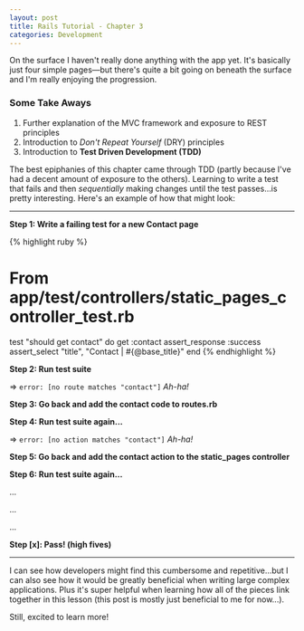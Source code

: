 ```yaml
---
layout: post
title: Rails Tutorial - Chapter 3
categories: Development
---
```

On the surface I haven't really done anything with the app yet. It's basically just four simple pages&mdash;but there's quite a bit going on beneath the surface and I'm really enjoying the progression. 

### Some Take Aways

1. Further explanation of the MVC framework and exposure to REST principles
2. Introduction to _Don't Repeat Yourself_ (DRY) principles
3. Introduction to **Test Driven Development (TDD)**

The best epiphanies of this chapter came through TDD (partly because I've had a decent amount of exposure to the others). Learning to write a test that fails and then _sequentially_ making changes until the test passes...is pretty interesting. Here's an example of how that might look:

---

**Step 1: Write a failing test for a new Contact page**

{% highlight ruby %}
# From app/test/controllers/static_pages_controller_test.rb

test "should get contact" do
  get :contact
  assert_response :success
  assert_select "title", "Contact | #{@base_title}"
end
{% endhighlight %}

**Step 2: Run test suite**

=> `error: [no route matches "contact"]` _Ah-ha!_

**Step 3: Go back and add the contact code to routes.rb**

**Step 4: Run test suite again...**

=> `error: [no action matches "contact"]` _Ah-ha!_

**Step 5: Go back and add the contact action to the static_pages controller**

**Step 6: Run test suite again...**

...

...

...

**Step [x]: Pass! (high fives)**

---

I can see how developers might find this cumbersome and repetitive...but I can also see how it would be greatly beneficial when writing large complex applications. Plus it's super helpful when learning how all of the pieces link together in this lesson (this post is mostly just beneficial to me for now...).

Still, excited to learn more!